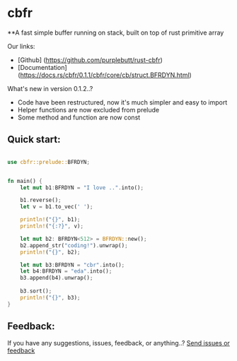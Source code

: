 # cbfr
**A fast simple buffer running on stack, built on top of rust primitive array

Our links: 
- [Github] (https://github.com/purplebutt/rust-cbfr) 
- [Documentation] (https://docs.rs/cbfr/0.1.1/cbfr/core/cb/struct.BFRDYN.html)

What's new in version 0.1.2..?
- Code have been restructured, now it's much simpler and easy to import
- Helper functions are now excluded from prelude
- Some method and function are now const

## Quick start:

```rust

use cbfr::prelude::BFRDYN;


fn main() {
    let mut b1:BFRDYN = "I love ..".into();

    b1.reverse();
    let v = b1.to_vec(' ');

    println!("{}", b1);
    println!("{:?}", v);

    let mut b2: BFRDYN<512> = BFRDYN::new();
    b2.append_str("coding!").unwrap(); 
    println!("{}", b2);

    let mut b3:BFRDYN = "cbr".into();
    let b4:BFRDYN = "eda".into();
    b3.append(b4).unwrap();
    
    b3.sort(); 
    println!("{}", b3);
}

```

## Feedback:
If you have any suggestions, issues, feedback, or anything..?
[Send issues or feedback](https://github.com/purplebutt/rust-cbfr/issues)
